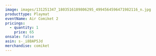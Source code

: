 ```yaml
---
image: images/131251347_1803516189806295_4994564596471982116_n.jpg
producttype: Playmat
eventName: Air Comiket 2
pricings:
  - quantity: 1
    price: 65
onsale: false
asin: s-_i8BAP5Jd
merchandise: comiket
---
```

